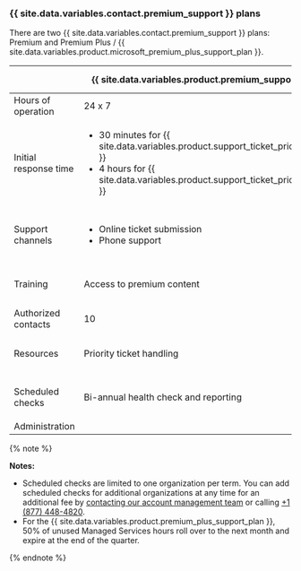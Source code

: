 
### {{ site.data.variables.contact.premium_support }} plans

There are two {{ site.data.variables.contact.premium_support }} plans: Premium and Premium Plus / {{ site.data.variables.product.microsoft_premium_plus_support_plan }}.

| | {{ site.data.variables.product.premium_support_plan }} | {{ site.data.variables.product.premium_plus_support_plan }} |
|---|---|------|
| Hours of operation | 24 x 7 | 24 x 7 |
| Initial response time | <ul><li>30 minutes for {{ site.data.variables.product.support_ticket_priority_urgent }}</li><li>4 hours for {{ site.data.variables.product.support_ticket_priority_high }}</li></ul> | <ul><li>30 minutes for {{ site.data.variables.product.support_ticket_priority_urgent }}</li><li>4 hours for {{ site.data.variables.product.support_ticket_priority_high }}</li></ul> |
| Support channels | <ul><li>Online ticket submission</li><li>Phone support</li></ul> | <ul><li>Online ticket submission</li><li>Phone support</li><li>Screen share for critical issues</li></ul>
| Training | Access to premium content  | <ul><li>Access to premium content</li><li>1 virtual training class per year</li></ul> |
| Authorized contacts | 10 | 25 |
| Resources | Priority ticket handling | <ul><li>Priority ticket handling</li><li>Named Technical Support Account Manager</li></ul>   |
| Scheduled checks| Bi-annual health check and reporting             | <ul><li>Quarterly health check and reporting</li><li>Quarterly account reviews</li></ul>    |
| Administration| | 4 hours of Managed Services per month  |

  {% note %}

  **Notes:**
  - Scheduled checks are limited to one organization per term. You can add scheduled checks for additional organizations at any time for an additional fee by [contacting our account management team](https://enterprise.github.com/contact) or calling [+1 (877) 448-4820](tel:+1-877-448-4820).
  - For the {{ site.data.variables.product.premium_plus_support_plan }}, 50% of unused Managed Services hours roll over to the next month and expire at the end of the quarter.

  {% endnote %}
